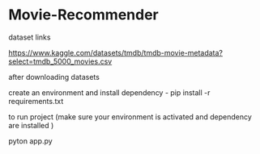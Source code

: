 # Movie-Recommender



dataset links


https://www.kaggle.com/datasets/tmdb/tmdb-movie-metadata?select=tmdb_5000_movies.csv




after downloading datasets 

create an environment and install dependency -   pip install -r requirements.txt

to run project (make sure your environment is activated and dependency are installed )

pyton app.py
